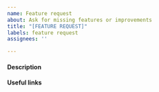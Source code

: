 ```yaml
---
name: Feature request
about: Ask for missing features or improvements
title: "[FEATURE REQUEST]"
labels: feature request
assignees: ''

---
```


#### Description

<!-- Please describe your use case, why you need this feature and why this
feature is important for this project. -->

#### Useful links

<!-- Please include links to any documentation that you think is useful. -->
<!-- Thanks for contributing! -->
